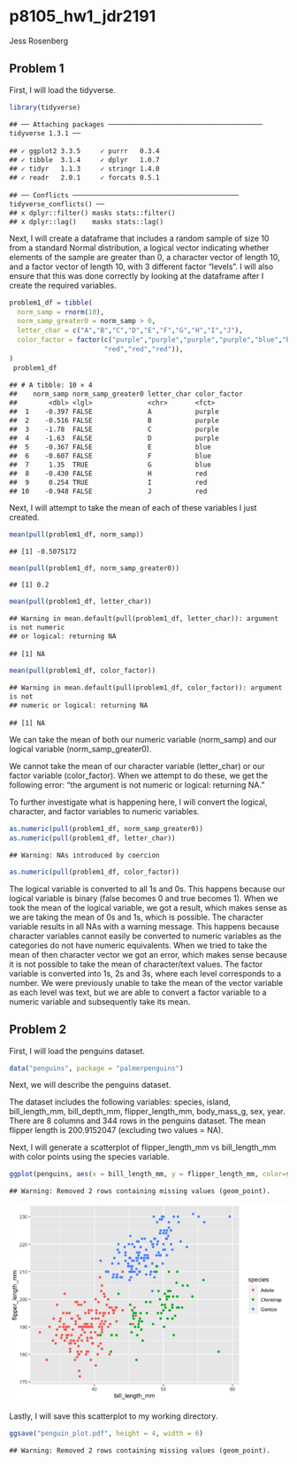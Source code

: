 p8105\_hw1\_jdr2191
================
Jess Rosenberg

## Problem 1

First, I will load the tidyverse.

``` r
library(tidyverse)
```

    ## ── Attaching packages ─────────────────────────────────────── tidyverse 1.3.1 ──

    ## ✓ ggplot2 3.3.5     ✓ purrr   0.3.4
    ## ✓ tibble  3.1.4     ✓ dplyr   1.0.7
    ## ✓ tidyr   1.1.3     ✓ stringr 1.4.0
    ## ✓ readr   2.0.1     ✓ forcats 0.5.1

    ## ── Conflicts ────────────────────────────────────────── tidyverse_conflicts() ──
    ## x dplyr::filter() masks stats::filter()
    ## x dplyr::lag()    masks stats::lag()

Next, I will create a dataframe that includes a random sample of size 10
from a standard Normal distribution, a logical vector indicating whether
elements of the sample are greater than 0, a character vector of length
10, and a factor vector of length 10, with 3 different factor “levels”.
I will also ensure that this was done correctly by looking at the
dataframe after I create the required variables.

``` r
problem1_df = tibble(
  norm_samp = rnorm(10),
  norm_samp_greater0 = norm_samp > 0,
  letter_char = c("A","B","C","D","E","F","G","H","I","J"),
  color_factor = factor(c("purple","purple","purple","purple","blue","blue","blue",
                        "red","red","red")),
)
 problem1_df
```

    ## # A tibble: 10 × 4
    ##    norm_samp norm_samp_greater0 letter_char color_factor
    ##        <dbl> <lgl>              <chr>       <fct>       
    ##  1    -0.397 FALSE              A           purple      
    ##  2    -0.516 FALSE              B           purple      
    ##  3    -1.78  FALSE              C           purple      
    ##  4    -1.63  FALSE              D           purple      
    ##  5    -0.367 FALSE              E           blue        
    ##  6    -0.607 FALSE              F           blue        
    ##  7     1.35  TRUE               G           blue        
    ##  8    -0.430 FALSE              H           red         
    ##  9     0.254 TRUE               I           red         
    ## 10    -0.948 FALSE              J           red

Next, I will attempt to take the mean of each of these variables I just
created.

``` r
mean(pull(problem1_df, norm_samp))
```

    ## [1] -0.5075172

``` r
mean(pull(problem1_df, norm_samp_greater0))
```

    ## [1] 0.2

``` r
mean(pull(problem1_df, letter_char))
```

    ## Warning in mean.default(pull(problem1_df, letter_char)): argument is not numeric
    ## or logical: returning NA

    ## [1] NA

``` r
mean(pull(problem1_df, color_factor))
```

    ## Warning in mean.default(pull(problem1_df, color_factor)): argument is not
    ## numeric or logical: returning NA

    ## [1] NA

We can take the mean of both our numeric variable (norm\_samp) and our
logical variable (norm\_samp\_greater0).

We cannot take the mean of our character variable (letter\_char) or our
factor variable (color\_factor). When we attempt to do these, we get the
following error: “the argument is not numeric or logical: returning NA.”

To further investigate what is happening here, I will convert the
logical, character, and factor variables to numeric variables.

``` r
as.numeric(pull(problem1_df, norm_samp_greater0))
as.numeric(pull(problem1_df, letter_char))
```

    ## Warning: NAs introduced by coercion

``` r
as.numeric(pull(problem1_df, color_factor))
```

The logical variable is converted to all 1s and 0s. This happens because
our logical variable is binary (false becomes 0 and true becomes 1).
When we took the mean of the logical variable, we got a result, which
makes sense as we are taking the mean of 0s and 1s, which is possible.
The character variable results in all NAs with a warning message. This
happens because character variables cannot easily be converted to
numeric variables as the categories do not have numeric equivalents.
When we tried to take the mean of then character vector we got an error,
which makes sense because it is not possible to take the mean of
character/text values. The factor variable is converted into 1s, 2s and
3s, where each level corresponds to a number. We were previously unable
to take the mean of the vector variable as each level was text, but we
are able to convert a factor variable to a numeric variable and
subsequently take its mean.

## Problem 2

First, I will load the penguins dataset.

``` r
data("penguins", package = "palmerpenguins")
```

Next, we will describe the penguins dataset.

The dataset includes the following variables: species, island,
bill\_length\_mm, bill\_depth\_mm, flipper\_length\_mm, body\_mass\_g,
sex, year. There are 8 columns and 344 rows in the penguins dataset. The
mean flipper length is 200.9152047 (excluding two values = NA).

Next, I will generate a scatterplot of flipper\_length\_mm vs
bill\_length\_mm with color points using the species variable.

``` r
ggplot(penguins, aes(x = bill_length_mm, y = flipper_length_mm, color=species)) + geom_point()
```

    ## Warning: Removed 2 rows containing missing values (geom_point).

![](p8105_hw1_jdr2191_files/figure-gfm/plot_penguins-1.png)<!-- -->

Lastly, I will save this scatterplot to my working directory.

``` r
ggsave("penguin_plot.pdf", height = 4, width = 6)
```

    ## Warning: Removed 2 rows containing missing values (geom_point).
